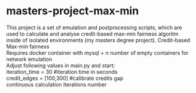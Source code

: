 # masters-project-max-min
This project is a set of emulation and postprocessing scripts, which are used to calculate and analyse credit-based max-min fairness algoritm inside of isolated environments (my masters degree project). 
Credit-based Max-min fairness\
Requires docker container with mysql + n number of empty containers for network emulation\
Adjust following values in main.py and start:\
iteration_time = 30 #iteration time in seconds\
credit_edges = [100,300] #calibrate credits gap\
continuous calculation iterations number
